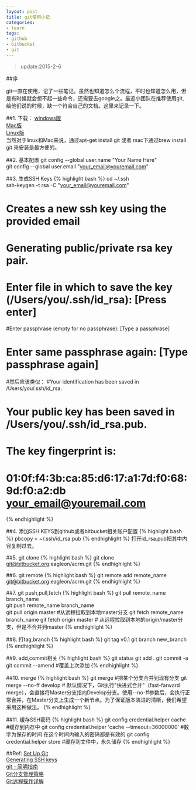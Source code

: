 ```yaml
---
layout: post
title: git使用小记
categories:
- learn
tags:
- github
- bitbucket
- git
---
```


> update:2015-2-6

##序

git一直在使用，记了一些笔记。虽然也知道怎么个流程，平时也知道怎么用，但是有时候就会想不起一些命令，还需要去google之。最近小团队在推荐使用git, 给他们说的时候，缺一个符合自己的文档。这里来记录一下。     


##1. 下载：
[windows版](http://code.google.com/p/msysgit/downloads/list?can=3)    
[Mac版](http://code.google.com/p/git-osx-installer/downloads/list?can=3)          
[Linux版](http://book.git-scm.com/2_installing_git.html)      
当然对于linux和Mac来说，通过apt-get install git 或者 mac下通过brew install git 来安装是最方便的。    



##2. 基本配置
git config --global user.name "Your Name Here"                   
git config --global user.email "your_email@youremail.com"               

##3. 生成SSH Keys
{% highlight bash %}
cd ~/.ssh      
ssh-keygen -t rsa -C "your_email@youremail.com"
# Creates a new ssh key using the provided email

# Generating public/private rsa key pair.
# Enter file in which to save the key (/Users/you/.ssh/id_rsa): [Press enter]

#Enter passphrase (empty for no passphrase): [Type a passphrase]
# Enter same passphrase again: [Type passphrase again]
#然后应该类似：
#Your identification has been saved in /Users/you/.ssh/id_rsa.
# Your public key has been saved in /Users/you/.ssh/id_rsa.pub.
# The key fingerprint is:
# 01:0f:f4:3b:ca:85:d6:17:a1:7d:f0:68:9d:f0:a2:db your_email@youremail.com

{% endhighlight %}



##4. 添加SSH KEYS到github或者bitbucket相关账户配置
{% highlight bash %}
pbcopy < ~/.ssh/id_rsa.pub
{% endhighlight %}
打开id_rsa.pub把其中内容复制过去。

##5. git clone
{% highlight bash %}
git clone git@bitbucket.org:eagleon/acrm.git
{% endhighlight %}

##6. git remote 
{% highlight bash %}
git remote add remote_name git@bitbucket.org:eagleon/acrm.git
{% endhighlight %}


##7. git push,pull,fetch
{% highlight bash %}
git pull remote_name branch_name               
git push remote_name branch_name   
git pull origin master	#从远程拉取到本地master分支 
git fetch remote_name branch_name
git fetch origin master # 从远程拉取到本地的origin/master分支，但是不合并到master
{% endhighlight %}

##8. 打tag,branch
{% highlight bash %}
git tag v0.1
git branch new_branch
{% endhighlight %}

##9. add,commit相关
{% highlight bash %}
git status
git add .
git commit -a
git commit --amend #覆盖上次添加
{% endhighlight %}

##10. merge
{% highlight bash %}
git merge <branch>	#把某个分支合并到现有分支
git merge --no-ff develop # 默认情况下，Git执行"快进式合并"（fast-farward merge），会直接将Master分支指向Develop分支。使用--no-ff参数后，会执行正常合并，在Master分支上生成一个新节点。为了保证版本演进的清晰，我们希望采用这种做法。
{% endhighlight %}

##11. 缓存SSH密码
{% highlight bash %}
git config credential.helper cache  #缓存到内存中
git config credential.helper 'cache --timeout=36000000' #数字为保存的时间 在这个时间内输入的密码都是有效的
git config credential.helper store  #缓存到文件中，永久储存
{% endhighlight %}

##Ref:
[Set Up Git](https://help.github.com/articles/set-up-git)            
[Generating SSH keys](https://help.github.com/articles/generating-ssh-keys)    
[git - 简明指南](http://rogerdudler.github.com/git-guide/index.zh.html)   
[Git分支管理策略](http://www.ruanyifeng.com/blog/2012/07/git.html)   
[Git远程操作详解](http://my.oschina.net/jerikc/blog/373905)   